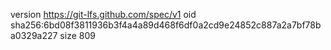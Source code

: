 version https://git-lfs.github.com/spec/v1
oid sha256:6bd08f3811936b3f4a4a89d468f6df0a2cd9e24852c887a2a7bf78ba0329a227
size 809
